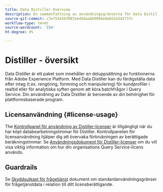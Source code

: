 ```yaml
---
title: Data Distiller Overview
description: En sammanfattning av användningsgränserna för Data Distiller för Query Service-data i relation till ditt licensieringsberättigande.
source-git-commit: c7e753e54f087ee45daabb9094edeb51e54271fc
workflow-type: tm+mt
source-wordcount: '154'
ht-degree: 0%

---
```


# Distiller - översikt

Data Distiller är ett paket som innehåller en deluppsättning av funktionerna från Adobe Experience Platform. Med Data Distiller kan du färdigställa data efter intag (t.ex. rengöring, formning och manipulering) för kundprofiler i realtid eller för analytiska syften genom att köra batchfrågor i Query Service. Din användning av Data Distiller är beroende av din behörighet för plattformsbaserade program.

## Licensanvändning {#license-usage}

The [Kontrollpanel för användning av Distiller-licenser](./license-usage.md) är tillgängligt när du har köpt databearbetningstimmar för Distiller. Kontrollpanelen för licensanvändning hjälper dig att övervaka förbrukningen av berättigade beräkningstimmar. Se [Användningsdokument för Distiller-licenser](./license-usage.md) om du vill visa viktig information om hur din organisations Query Service-licens används.

<!-- Update these descriptions post 23.3 release
## Scoping parameters {#scoping-parameters}

Scoping parameters are usage limits that relate to the scoping of your required set up, and are defined by your license capacity. Without add-ons, Data Distiller's scoping parameters are as follows: 

* **Compute Hours**: You can use PSQL or the Query Service API to run batch queries executed in any sandbox (scheduled or otherwise) to scan and write data. This uses your allotted Compute Hours per year as determined in the scoping process of your license agreement. Total Compute Hours is accumulated across all Sandboxes.
* **Data Ingested**: The data ingested into Adobe Experience Platform which can be queried using Data Distiller is subject to the limitations described in your then-current license to Adobe Real-Time Customer Data Platform, Customer Journey Analytics, and/or Adobe Journey Optimizer.
* **Data Lake Storage**: The data lake storage provided in your then-current license to Adobe Real-Time Customer Data Platform, Customer Journey Analytics, and/or Adobe Journey Optimizer may also be used with Data Distiller. Data Lake Storage is a shared feature.
* **Query Service Users**: The number of Query Service users detailed in your then-current license to Adobe Real-Time Customer Data Platform, Customer Journey Analytics, and/or Adobe Journey Optimizer may also be used with Data Distiller. Query Service Users is a shared feature. 
-->

## Guardrails

Se [Skyddsutkast för frågetjänst](../guardrails.md) dokument om standardanvändningsgränser för frågetjänstdata i relation till ditt licensberättigande.

<!-- Update these descriptions post 23.3 release
## Static limits

A static limit is the usage limit that relates to the functional boundaries of Adobe Experience Platform Activation. [More information on Adobe Experience Platform Activation](https://helpx.adobe.com/ca/legal/product-descriptions/adobe-experience-platform0.html) can be found in the Adobe help documents. A summary of Data Distiller static limits are listed below, for more complete information please refer to the Query Service guardrail document.  

* **Batch Queries**: Scheduled batch queries time out after 24 hours.
* **Query Service**: You can use Query Service for the following purposes: 
    * To run SQL queries for data analysis and post ingestion data preparation (cleaning, shaping, and manipulation).
    * To run SQL queries to create roll-up metrics to surface directly into a BI tool.
    * To quickly inspect data within Adobe Experience Platform.
    * To generate meaningful insights from your data.
* **Reporting API Call**: To ensure queries run on aggregated data using the reporting API have enough resources to execute efficiently. This includes queries that enhance existing data models such as those provided by Real-Time Customer Data Platform. The reporting API tracks resource utilization by assigning concurrency slots to each query. A maximum of four reporting API calls are available concurrently. If you access the reporting API through a BI tool and require more concurrency slots, a BI server is required.
-->

